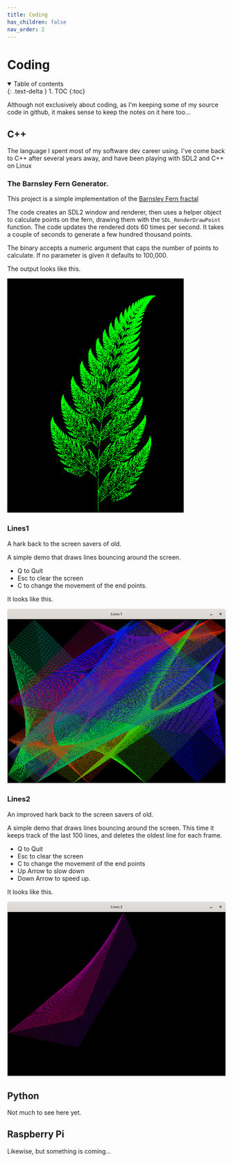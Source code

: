 ```yaml
---
title: Coding
has_children: false
nav_order: 2
---
```

# Coding

<details open markdown="block">
  <summary>
    Table of contents
  </summary>
  {: .text-delta }
1. TOC
{:toc}
</details>

Although not exclusively about coding, as I'm keeping some of my source code in github, it makes sense to keep the notes on it here too...
## C++
The language I spent most of my software dev career using. I've come back to C++ after several years away, and have been playing with SDL2 and C++ on Linux
### The Barnsley Fern Generator.
This project is a simple implementation of the [Barnsley Fern fractal](https://en.wikipedia.org/wiki/Barnsley_fern)

The code creates an SDL2 window and renderer, then uses a helper object to calculate points on the fern, drawing them with the `SDL_RenderDrawPoint` function. The code updates the rendered dots 60 times per second. It takes a couple of seconds to generate a few hundred thousand points.

The binary accepts a numeric argument that caps the number of points to calculate. If no parameter is given it defaults to 100,000.

The output looks like this.

![Fern Image](/assets/images/fern.png)

### Lines1

A hark back to the screen savers of old. 

A simple demo that draws lines bouncing around the screen.

* Q to Quit
* Esc to clear the screen
* C to change the movement of the end points.

It looks like this.

![Lines1 Image](/assets/images/Lines1.png)

### Lines2

An improved hark back to the screen savers of old. 

A simple demo that draws lines bouncing around the screen. This time it keeps track of the last 100 lines, and deletes the oldest line for each frame.

* Q to Quit
* Esc to clear the screen
* C to change the movement of the end points
* Up Arrow to slow down
* Down Arrow to speed up.

It looks like this.

![Lines2 Image](/assets/images/Lines2.png)

## Python

Not much to see here yet.

## Raspberry Pi

Likewise, but something is coming...

